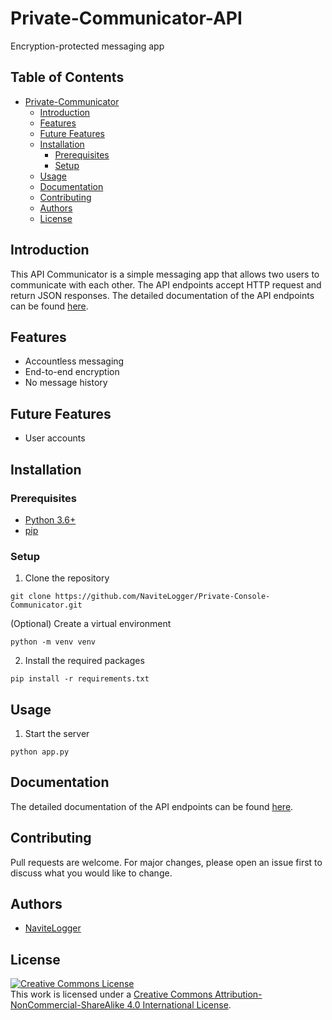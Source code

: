 # Private-Communicator-API
Encryption-protected messaging app

##  Table of Contents
- [Private-Communicator](#private-communicator-api)
    - [Introduction](#introduction)
    - [Features](#features)
    - [Future Features](#future-features)
    - [Installation](#installation)
        - [Prerequisites](#prerequisites)
        - [Setup](#setup)
    - [Usage](#usage)
    - [Documentation](#documentation)
    - [Contributing](#contributing)
    - [Authors](#authors)
    - [License](#license)

## Introduction

This API Communicator is a simple messaging app that allows two users to communicate with each other. The API endpoints accept HTTP request and return JSON responses. The detailed documentation of the API endpoints can be found [here]().

## Features

- Accountless messaging
- End-to-end encryption
- No message history

## Future Features

- User accounts

## Installation

### Prerequisites

- [Python 3.6+](https://www.python.org/downloads/)
- [pip](https://pip.pypa.io/en/stable/installing/)

### Setup

1. Clone the repository
```
git clone https://github.com/NaviteLogger/Private-Console-Communicator.git
```

(Optional) Create a virtual environment
```
python -m venv venv
```

2. Install the required packages
```
pip install -r requirements.txt
```

## Usage

1. Start the server
```
python app.py
```

## Documentation

The detailed documentation of the API endpoints can be found [here]().

## Contributing

Pull requests are welcome. For major changes, please open an issue first to discuss what you would like to change.

## Authors

- [NaviteLogger](https://github.com/NaviteLogger)

## License

<a rel="license" href="http://creativecommons.org/licenses/by-nc-sa/4.0/"><img alt="Creative Commons License" style="border-width:0" src="https://i.creativecommons.org/l/by-nc-sa/4.0/88x31.png" /></a><br />This work is licensed under a <a rel="license" href="http://creativecommons.org/licenses/by-nc-sa/4.0/">Creative Commons Attribution-NonCommercial-ShareAlike 4.0 International License</a>.
